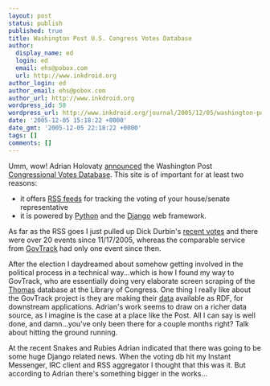 ```yaml
---
layout: post
status: publish
published: true
title: Washington Post U.S. Congress Votes Database
author:
  display_name: ed
  login: ed
  email: ehs@pobox.com
  url: http://www.inkdroid.org
author_login: ed
author_email: ehs@pobox.com
author_url: http://www.inkdroid.org
wordpress_id: 50
wordpress_url: http://www.inkdroid.org/journal/2005/12/05/washington-posts-us-congress-votes-database/
date: '2005-12-05 15:18:22 +0000'
date_gmt: '2005-12-05 22:18:22 +0000'
tags: []
comments: []
---
```


<p>Umm, wow! Adrian Holovaty <a href="http://www.holovaty.com/blog/archive/2005/12/05/1513">announced</a> the Washington Post <a href="http://projects.washingtonpost.com/congress/">Congressional Votes Database</a>.  This site is of important for at least two reasons:</p>
<ul>
<li>it offers <a href="http://projects.washingtonpost.com/congress/rss/">RSS feeds</a> for  tracking the voting of your house/senate representative</li>
<li>it is powered by <a href="http://www.python.org">Python</a> and the <a href="http://www.djangoproject.com/">Django</a> web framework.
</li>
</ul>
<p>As far as the RSS goes I just pulled up Dick Durbin's <a href="http://projects.washingtonpost.com/congress/members/d000563/">recent votes</a> and there were over 20 events since 11/17/2005, whereas the comparable service from <a href="http://www.govtrack.us">GovTrack</a> had only one event since then.</p>
<p>After the election I daydreamed about somehow getting involved in the political process in a technical way...which is how I found my way to GovTrack, who are essentially doing very elaborate screen scraping of the <a href="http://thomas.loc.gov/">Thomas</a> database at the Library of Congress. One thing I really like about the GovTrack project is they are making their <a href="http://web.archive.org/web/20080517173534/http://www.govtrack.us/source.xpd">data</a> available as RDF, for downstream applications. Adrian's work seems to draw on a richer data source, as I imagine is the case at a place like the Post.  All I can say is well done, and damn...you've only been there for a couple months right? Talk about hitting the ground running.</p>
<p>At the recent Snakes and Rubies Adrian indicated that there was going to be some huge Django related news. When the voting db hit my Instant Messenger, IRC client and RSS aggregator I thought that this was it. But according to Adrian there's something bigger in the works...</p>
